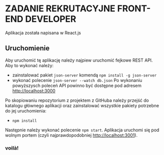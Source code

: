 # ZADANIE REKRUTACYJNE FRONT-END DEVELOPER

Aplikacja została napisana w React.js

## Uruchomienie

Aby uruchomić tę aplikację należy najpiew uruchomić fejkowe REST API.
Aby to wykonać należy: 
- zainstalować pakiet `json-server` komendą `npm install -g json-server`
- wykonać polecenie `json-server --watch db.json`
Po wykonaniu powyższysch poleceń API powinno być dostępne pod adresem [http://localhost:3000](http://localhost:3000)

Po skopiowaniu repozytorium z projektem z GitHuba należy przejść do katalogu głównego aplikacji oraz zainstalować wszystkie pakiety potrzebne do jej uruchomienia: 
- `npm install`

Następnie należy wykonać polecenie `npm start`. 
Aplikacja uruchomi się pod wolnym portem (czyli najprawdopodobniej [http://localhost:3001](http://localhost:3001)).


### voilà!

